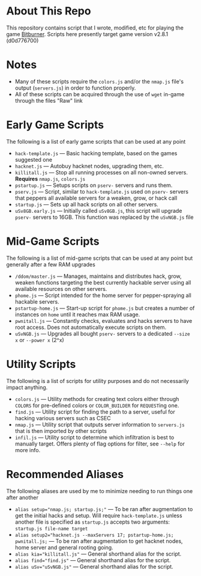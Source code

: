 # About This Repo
This repository contains script that I wrote, modified, etc for playing the game [Bitburner](https://store.steampowered.com/app/1812820/Bitburner/). Scripts here presently target game version v2.8.1 (d0d776700)

# Notes
- Many of these scripts require the `colors.js` and/or the `nmap.js` file's output (`servers.js`) in order to function properly.
- All of these scripts can be acquired through the use of `wget` in-game through the files "Raw" link

# Early Game Scripts
The following is a list of early game scripts that can be used at any point
- `hack-template.js` &mdash; Basic hacking template, based on the games suggested one
- `hacknet.js` &mdash; Autobuy hacknet nodes, upgrading them, etc.
- `killitall.js` &mdash; Stop all running processes on all non-owned servers. **Requires** `nmap.js`, `colors.js`
- `pstartup.js` &mdash; Setups scripts on `pserv-` servers and runs them.
- `pserv.js` &mdash; Script, similar to `hack-template.js` used on `pserv-` servers that peppers all available servers for a weaken, grow, or hack call
- `startup.js` &mdash; Sets up all hack scripts on all other servers.
- `uSv8GB.early.js` &mdash; Initially called `uSv8GB.js`, this script will upgrade `pserv-` servers to 16GB. This function was replaced by the `uSvNGB.js` file

# Mid-Game Scripts
The following is a list of mid-game scripts that can be used at any point but generally after a few RAM upgrades
- `/ddom/master.js` &mdash; Manages, maintains and distributes hack, grow, weaken functions targeting the best currently hackable server using all available resources on other servers.
- `phome.js` &mdash; Script intended for the home server for pepper-spraying all hackable servers.
- `pstartup-home.js` &mdash; Start-up script for `phome.js` but creates a number of instances on `home` until it reaches max RAM usage.
- `pwnitall.js` &mdash; Constantly checks, evaluates and hacks servers to have root access. Does not automatically execute scripts on them.
- `uSvNGB.js` &mdash; Upgrades all bought `pserv-` servers to a dedicated `--size x` or `--power x` (2^x)

# Utility Scripts
The following is a list of scripts for utility purposes and do not necessarily impact anything.
- `colors.js` &mdash; Utility methods for creating text colors either through `COLORS` for pre-defined colors or `COLOR_BUILDER` for `REQUEST`ing one.
- `find.js` &mdash; Utility script for finding the path to a server, useful for hacking various servers such as CSEC
- `nmap.js` &mdash; Utility script that outputs server information to `servers.js` that is then imported by other scripts
- `infil.js` &mdash; Utility script to determine which infiltration is best to manually target. Offers plenty of flag options for filter, see `--help` for more info.

# Recommended Aliases
The following aliases are used by me to minimize needing to run things one after another
- `alias setup="nmap.js; startup.js;"` &mdash; To be ran after augmentation to get the initial hacks and setup. Will require `hack-template.js` unless another file is specified as `startup.js` accepts two arguments: `startup.js file-name target`
- `alias setup2="hacknet.js --maxServers 17; pstartup-home.js; pwnitall.js;` &mdash; To be ran after augmentation to get hacknet nodes, home server and general rooting going.
- `alias kia="killitall.js"` &mdash; General shorthand alias for the script.
- `alias find="find.js"` &mdash; General shorthand alias for the script.
- `alias uSv="uSvNGB.js"` &mdash; General shorthand alias for the script.
